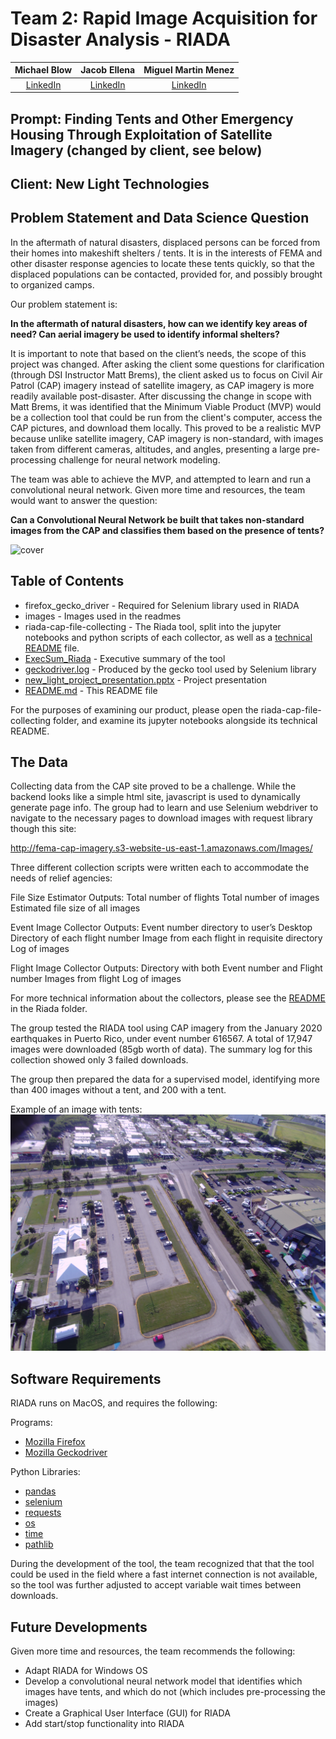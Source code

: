 # Team 2: Rapid Image Acquisition for Disaster Analysis - RIADA



| Michael Blow | Jacob Ellena | Miguel Martin Menez |
|:------------:|:------------:|:-------------------:|
|[LinkedIn](https://www.linkedin.com/in/michaeljblow/)|[LinkedIn](https://www.linkedin.com/in/jellena/)|[LinkedIn](https://www.linkedin.com/in/miguelmenez/)|

## Prompt: Finding Tents and Other Emergency Housing Through Exploitation of Satellite Imagery (changed by client, see below)
## Client: New Light Technologies

## Problem Statement and Data Science Question

In the aftermath of natural disasters, displaced persons can be forced from their homes into makeshift shelters / tents. It is in the interests of FEMA and other disaster response agencies to locate these tents quickly, so that the displaced populations can be contacted, provided for, and possibly brought to organized camps.

Our problem statement is:

**In the aftermath of natural disasters, how can we identify key areas of need? Can aerial imagery be used to identify informal shelters?**

It is important to note that based on the client’s needs, the scope of this project was changed. After asking the client some questions for clarification (through DSI Instructor Matt Brems), the client asked us to focus on Civil Air Patrol (CAP) imagery instead of satellite imagery, as CAP imagery is more readily available post-disaster. After discussing the change in scope with Matt Brems, it was identified that the Minimum Viable Product (MVP) would be a collection tool that could be run from the client's computer, access the CAP pictures, and download them locally. This proved to be a realistic MVP because unlike satellite imagery, CAP imagery is non-standard, with images taken from different cameras, altitudes, and angles, presenting a large pre-processing challenge for neural network modeling.

The team was able to achieve the MVP, and attempted to learn and run a convolutional neural network. Given more time and resources, the team would want to answer the question:

**Can a Convolutional Neural Network be built that takes non-standard images from the CAP and classifies them based on the presence of tents?**

<img src="https://images.squarespace-cdn.com/content/v1/5e3d96c5e95f8617773878c3/1584404914433-P8SC8WOFQBRKGUM9IXTW/ke17ZwdGBToddI8pDm48kPTrHXgsMrSIMwe6YW3w1AZ7gQa3H78H3Y0txjaiv_0fDoOvxcdMmMKkDsyUqMSsMWxHk725yiiHCCLfrh8O1z4YTzHvnKhyp6Da-NYroOW3ZGjoBKy3azqku80C789l0k5fwC0WRNFJBIXiBeNI5fKTrY37saURwPBw8fO2esROAxn-RKSrlQamlL27g22X2A/RIADA+-+Presentation_Page_01.jpg?format=1500w" alt="cover" />

## Table of Contents

- firefox_gecko_driver - Required for Selenium library used in RIADA
- images - Images used in the readmes
- riada-cap-file-collecting - The Riada tool, split into the jupyter notebooks and python scripts of each collector, as well as a [technical README](riada-cap-file-collecting/README.md) file.
- [ExecSum_Riada](ExecSum_Riada) - Executive summary of the tool
- [geckodriver.log](geckodriver.log) - Produced by the gecko tool used by Selenium library
- [new_light_project_presentation.pptx](ew_light_project_presentation.pptx) - Project presentation
- [README.md](readme.md) - This README file

For the purposes of examining our product, please open the riada-cap-file-collecting folder, and examine its jupyter notebooks alongside its technical README.

## The Data

Collecting data from the CAP site proved to be a challenge. While the backend looks like a simple html site, javascript is used to dynamically generate page info. The group had to learn and use Selenium webdriver to navigate to the necessary pages to download images with request library though this site:

http://fema-cap-imagery.s3-website-us-east-1.amazonaws.com/Images/

Three different collection scripts were written each to accommodate the needs of relief agencies:

File Size Estimator
Outputs:
Total number of flights
Total number of images
Estimated file size of all images

Event Image Collector
Outputs:
Event number directory to user’s Desktop
Directory of each flight number
Image from each flight in requisite directory
Log of images

Flight Image Collector
Outputs:
Directory with both Event number and Flight number
Images from flight
Log of images

For more technical information about the collectors, please see the [README](riada-cap-file-collecting/README.md) in the Riada folder.

The group tested the RIADA tool using CAP imagery from the January 2020 earthquakes in Puerto Rico, under event number 616567. A total of 17,947 images were downloaded (85gb worth of data). The summary log for this collection showed only 3 failed downloads.

The group then prepared the data for a supervised model, identifying more than 400 images without a tent, and 200 with a tent.

Example of an image with tents:![tent_example](images/tent_example.jpg)

## Software Requirements

RIADA runs on MacOS, and requires the following:

Programs:
- [Mozilla Firefox](https://www.mozilla.org/en-US/firefox/new/)
- [Mozilla Geckodriver](https://github.com/mozilla/geckodriver)

Python Libraries:
- [pandas](https://pandas.pydata.org/)
- [selenium](https://pypi.org/project/selenium/)
- [requests](https://requests.readthedocs.io/en/master/)
- [os](https://docs.python.org/3/library/os.html)
- [time](https://docs.python.org/3/library/time.html)
- [pathlib](https://docs.python.org/3/library/pathlib.html)

During the development of the tool, the team recognized that that the tool could be used in the field where a fast internet connection is not available, so the tool was further adjusted to accept variable wait times between downloads.

## Future Developments

Given more time and resources, the team recommends the following:

- Adapt RIADA for Windows OS<br>
- Develop a convolutional neural network model that identifies which images have tents, and which do not (which includes pre-processing the images)<br>
- Create a Graphical User Interface (GUI) for RIADA<br>
- Add start/stop functionality into RIADA
